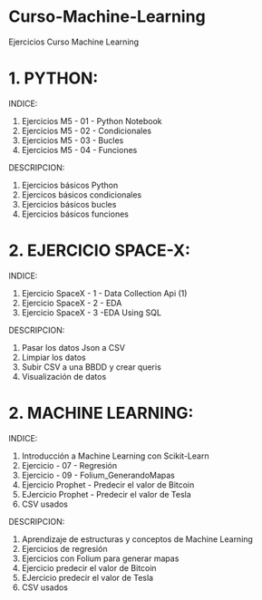 # Curso-Machine-Learning
Ejercicios Curso Machine Learning

# 1. PYTHON: 
INDICE:
1. Ejercicios M5 - 01 - Python Notebook
2. Ejercicios M5 - 02 - Condicionales
3. Ejercicios M5 - 03 - Bucles
4. Ejercicios M5 - 04 - Funciones

DESCRIPCION: 
1. Ejercicios básicos Python
2. Ejercicos básicos condicionales
3. Ejercicios básicos bucles
4. Ejercicios básicos funciones

# 2. EJERCICIO SPACE-X: 
INDICE:
1. Ejercicio SpaceX - 1 - Data Collection Api (1)
2. Ejercicio SpaceX - 2 - EDA
3. Ejercicio SpaceX - 3 -EDA Using SQL

DESCRIPCION: 
1. Pasar los datos Json a CSV 
2. Limpiar los datos
3. Subir CSV a una BBDD y crear queris
4. Visualización de datos

# 2. MACHINE LEARNING: 
INDICE:
1. Introducción a Machine Learning con Scikit-Learn
2. Ejercicio - 07 - Regresión
3. Ejercicio - 09 - Folium_GenerandoMapas
4. Ejercicio Prophet - Predecir el valor de Bitcoin
5. EJercicio Prophet - Predecir el valor de Tesla
6. CSV usados

DESCRIPCION: 
1. Aprendizaje de estructuras y conceptos de Machine Learning
2. Ejercicios de regresión
3. Ejercicios con Folium para generar mapas
4. Ejercicio predecir el valor de Bitcoin
5. EJercicio predecir el valor de Tesla
6. CSV usados



